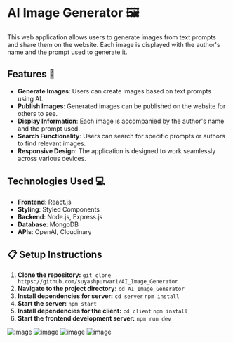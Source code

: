 # AI Image Generator 🖼️

This web application allows users to generate images from text prompts and share them on the website. Each image is displayed with the author's name and the prompt used to generate it.

## Features 🚀

- **Generate Images**: Users can create images based on text prompts using AI.
- **Publish Images**: Generated images can be published on the website for others to see.
- **Display Information**: Each image is accompanied by the author's name and the prompt used.
- **Search Functionality**: Users can search for specific prompts or authors to find relevant images.
- **Responsive Design**: The application is designed to work seamlessly across various devices.
  
## Technologies Used 💻

- **Frontend**: React.js
- **Styling**: Styled Components
- **Backend**: Node.js, Express.js
- **Database**: MongoDB
- **APIs**: OpenAI, Cloudinary
## 📋 Setup Instructions
1. **Clone the repository:** `git clone https://github.com/suyashpurwar1/AI_Image_Generator`
2. **Navigate to the project directory:** `cd AI_Image_Generator`
3. **Install dependencies for server:** `cd server` `npm install`
4. **Start the server:** `npm start`
5. **Install dependencies for the client:** `cd client` `npm install`
6. **Start the frontend development server:** `npm run dev`

  
![image](https://github.com/suyashpurwar1/AI_Image_Generator/assets/153590375/f15e9e26-93c3-4e85-9ea2-c951495b4904)
![image](https://github.com/suyashpurwar1/AI_Image_Generator/assets/153590375/a7548858-a3ca-43be-9555-db39e63c84f3)
![image](https://github.com/suyashpurwar1/AI_Image_Generator/assets/153590375/3228c026-4210-43f3-863d-86619cd6058a)
![image](https://github.com/suyashpurwar1/AI_Image_Generator/assets/153590375/8cd8ae7b-a221-47fe-ab3b-c732d8c64876)





